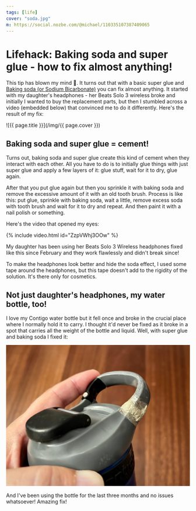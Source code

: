 ```yaml
---
tags: [life]
cover: "soda.jpg"
m: https://social.nozbe.com/@michael/110335107387409065
---
```


# Lifehack: Baking soda and super glue - how to fix almost anything!

This tip has blown my mind 🤯. It turns out that with a basic super glue and [Baking soda (or Sodium Bicarbonate)](https://en.wikipedia.org/wiki/Sodium_bicarbonate) you can fix almost anything. It started with my daughter's headphones - her Beats Solo 3 wireless broke and initially I wanted to buy the replacement parts, but then I stumbled across a video (embedded below) that convinced me to do it differently. Here's the result of my fix:

<!--More-->

![{{ page.title }}](/img/{{ page.cover }})

## Baking soda and super glue = cement!

Turns out, baking soda and super glue create this kind of cement when they interact with each other. All you have to do is to initially glue things with just super glue and apply a few layers of it: glue stuff, wait for it to dry, glue again.

After that you put glue again but then you sprinkle it with baking soda and remove the excessive amount of it with an old tooth brush. Process is like this: put glue, sprinkle with baking soda, wait a little, remove excess soda with tooth brush and wait for it to dry and repeat. And then paint it with a nail polish or something.

Here's the video that opened my eyes:

{% include video.html id="ZzpVWhj3OOw" %}

My daughter has been using her Beats Solo 3 Wireless headphones fixed like this since February and they work flawlessly and didn't break since!

To make the headphones look better and hide the soda effect, I used some tape around the headphones, but this tape doesn't add to the rigidity of the solution. It's there only for cosmetics.

## Not just daughter's headphones, my water bottle, too!

I love my Contigo water bottle but it fell once and broke in the crucial place where I normally hold it to carry. I thought it'd never be fixed as it broke in a spot that carries all the weight of the bottle and liquid. Well, with super glue and baking soda I fixed it:

![{{ page.title }} 2](/img/soda-bottle.jpg)

And I've been using the bottle for the last three months and no issues whatsoever! Amazing fix!

[n]: https://michael.gratis/nozbe
[np]: https://michael.gratis/nozbepersonal